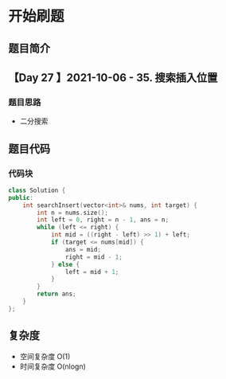 # 开始刷题

## 题目简介

 
【Day 27 】2021-10-06 - 35. 搜索插入位置
-------------------


### 题目思路

+ 二分搜索


## 题目代码
### 代码块
``` c++
class Solution {
public:
    int searchInsert(vector<int>& nums, int target) {
        int n = nums.size();
        int left = 0, right = n - 1, ans = n;
        while (left <= right) {
            int mid = ((right - left) >> 1) + left;
            if (target <= nums[mid]) {
                ans = mid;
                right = mid - 1;
            } else {
                left = mid + 1;
            }
        }
        return ans;
    }
};

```

## 复杂度
+ 空间复杂度 O(1) 
+ 时间复杂度 O(nlogn)
